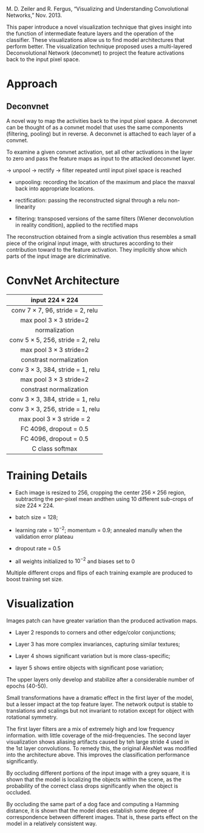 M. D. Zeiler and R. Fergus, “Visualizing and Understanding Convolutional Networks,” Nov. 2013.

This paper introduce a novel visualization technique that gives insight into the function of intermediate feature layers and the operation of the classifier. These visualizations allow us to find model architectures that perform better. The visualization technique proposed uses a multi-layered Deconvolutional Network (deconvnet) to project the feature activations back to the input pixel space.

# Approach

## Deconvnet

A novel way to map the activities back to the input pixel space. A deconvnet can be thought of as a convnet model that uses the same components (filtering, pooling) but in reverse. A deconvnet is attached to each layer of a convnet.

To examine a given convnet activation, set all other activations in the layer to zero and pass the feature maps as input to the attacked deconvnet layer.

-> unpool -> rectify -> filter repeated until input pixel space is reached

- unpooling: recording the location of the maximum and place the maxval back into appropriate locations.

- rectification: passing the reconstructed signal through a relu non-linearity

- filtering: transposed versions of the same filters (Wiener deconvolution in reality condition), applied to the rectified maps

The reconstruction obtained from a single activation thus resembles a small piece of the original input image, with structures according to their contribution toward to the feature activation. They implicitly show which parts of the input image are dicriminative.

# ConvNet Architecture

| input $224 \times 224$                      |
| :-----:                                     |
| conv $7\times 7$, $96$, stride = $2$, relu  |
| max pool $3\times 3$ stride=2               |
| normalization                               |
| conv $5\times 5$, $256$, stride = $2$, relu |
| max pool $3\times 3$ stride=2               |
| constrast normalization                     |
| conv $3\times 3$, $384$, stride = $1$, relu |
| max pool $3\times 3$ stride=2               |
| constrast normalization                     |
| conv $3\times 3$, $384$, stride = $1$, relu |
| conv $3\times 3$, $256$, stride = $1$, relu |
| max pool $3\times 3$ stride = $2$           |
| FC 4096, dropout = 0.5                      |
| FC 4096, dropout = 0.5                        |
| C class softmax                             |

# Training Details

- Each image is resized to $256$, cropping the center $256 \times 256$ region, subtracting the per-pixel mean andthen using 10 different sub-crops of size $224 \times 224$.

- batch size = $128$;

- learning rate = $10^{-2}$; momentum = $0.9$; annealed manully when the validation error plateau

- dropout rate = $0.5$

- all weights initialized to $10^{-2}$ and biases set to $0$

Multiple different crops and flips of each training example are produced to boost training set size.

# Visualization

Images patch can have greater variation than the produced activation maps.

- Layer 2 responds to corners and other edge/color conjunctions; 

- Layer 3 has more complex invariances, capturing similar textures;

- Layer 4 shows significant variation but is more class-specific;

- layer 5 shows entire objects with significant pose variation;

The upper layers only develop and stabilize after a considerable number of epochs (40-50). 

Small transformations have a dramatic effect in the first layer of the model, but a lesser impact at the top feature layer. The network output is stable to translations and scalings but not invariant to rotation except for object with rotational symmetry.

The first layer filters are a mix of extremely high and low frequency information. with little coverage of the mid-frequencies. The second layer visualization shows aliasing artifacts caused by teh large stride 4 used in the 1st layer convolutions. To remedy this, the original AlexNet was modified into the architecture above. This improves the classification performance significantly.

By occluding different portions of the input image with a grey square, it is shown that the model is localizing the objects within the scene, as the probability of the correct class drops significantly when the object is occluded.

By occluding the same part of a dog face and computing a Hamming distance, it is shown that the model does establish some degree of correspondence between different images. That is, these parts effect on the model in a relatively consistent way.
